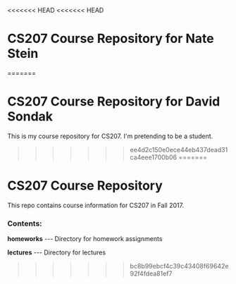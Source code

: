 <<<<<<< HEAD
<<<<<<< HEAD
# CS207 Course Repository for Nate Stein 
=======
# CS207 Course Repository for David Sondak

This is my course repository for CS207.  I'm pretending to 
be a student.
>>>>>>> ee4d2c150e0ece44eb437dead31ca4eee1700b06
=======
# CS207 Course Repository

This repo contains course information for CS207 in 
Fall 2017.

### Contents:
**homeworks** --- Directory for homework assignments

**lectures** --- Directory for lectures
>>>>>>> bc8b99ebcf4c39c43408f69642e92f4fdea81ef7
